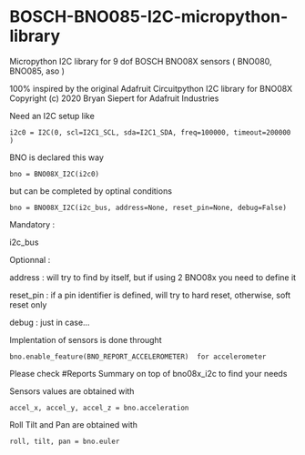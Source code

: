 # BOSCH-BNO085-I2C-micropython-library
Micropython I2C library for 9 dof BOSCH BNO08X sensors ( BNO080, BNO085, aso )

100% inspired by the original Adafruit Circuitpython I2C library for BNO08X
Copyright (c) 2020 Bryan Siepert for Adafruit Industries


Need an I2C setup like

    i2c0 = I2C(0, scl=I2C1_SCL, sda=I2C1_SDA, freq=100000, timeout=200000 )

BNO is declared this way

    bno = BNO08X_I2C(i2c0)
    
but can be completed by optinal conditions

    bno = BNO08X_I2C(i2c_bus, address=None, reset_pin=None, debug=False)
    
Mandatory :     

i2c_bus

Optionnal :    

address : will try to find by itself, but if using 2 BNO08x you need to define it

reset_pin : if a pin identifier is defined, will try to hard reset, otherwise, soft reset only

debug : just in case...  

Implentation of sensors is done throught

    bno.enable_feature(BNO_REPORT_ACCELEROMETER)  for accelerometer
    
Please check #Reports Summary on top of bno08x_i2c to find your needs
    
Sensors values are obtained with

    accel_x, accel_y, accel_z = bno.acceleration

Roll Tilt and Pan are obtained with

    roll, tilt, pan = bno.euler
